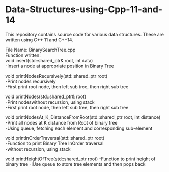 # Data-Structures-using-Cpp-11-and-14
This repository contains source code for various data structures. These are written using C++ 11 and C++14.

File Name: BinarySearchTree.cpp  
Function written:  
void insert(std::shared_ptr<BST>& root, int data)  
-Insert a node at appropriate position in Binary Tree  

void printNodesRecursively(std::shared_ptr<BST> root)  
-Print nodes recursively  
-First print root node, then left sub tree, then right sub tree  

void printNodes(std::shared_ptr<BST>& root)  
-Print nodeswithout recursion, using stack  
-First print root node, then left sub tree, then right sub tree  

void printNodesAt_K_DistanceFromRoot(std::shared_ptr<BST> root, int distance)  
-Print all nodes at K distance from Root of binary tree  
-Using queue, fetching each element and corresponding sub-element   

void printInOrderTraversal(std::shared_ptr<BST> root)  
-Function to print Binary Tree InOrder traversal  
-without recursion, using stack 

void printHeightOfTree(std::shared_ptr<BST> root)
-Function to print height of binary tree
-IUse queue to store tree elements and then pops back
